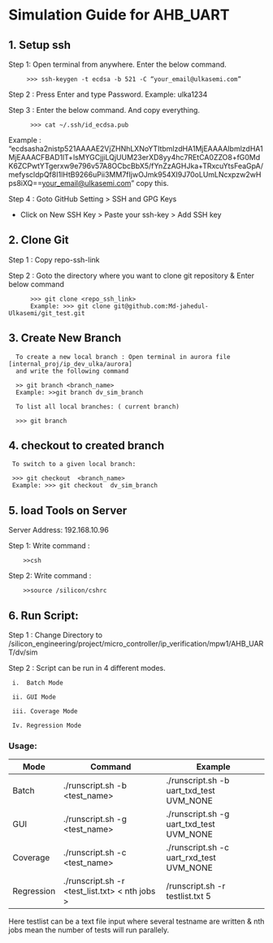 # Simulation Guide for AHB_UART


## 1. Setup ssh

 Step 1: Open terminal from anywhere. Enter the below command.
 
         >>> ssh-keygen -t ecdsa -b 521 -C “your_email@ulkasemi.com”
          
 Step 2 :  Press Enter and type Password. 
           Example: ulka1234
           
 Step 3 : Enter the below command. And copy everything.
 
          >>> cat ~/.ssh/id_ecdsa.pub
    
Example : 
“ecdsasha2nistp521AAAAE2VjZHNhLXNoYTItbmlzdHA1MjEAAAAIbmlzdHA1MjEAAACFBAD1lT+lsMYGCjjiLQjUUM23erXD8yy4hc7REtCA0ZZO8+fG0MdK6ZCPwtYTgerxw9e796v57A8OCbcBbX5/fYnZzAGHJka+TRxcuYtsFeaGpA/mefyscldpQf8I1lHtB9266uPii3MM7fIjwOJmk954XI9J70oLUmLNcxpzw2wHps8iXQ==your_email@ulkasemi.com”  copy this.

Step 4 : Goto GitHub Setting > SSH and GPG Keys 

+ Click on New  SSH Key > Paste your ssh-key > Add SSH key

## 2. Clone Git

Step 1 : Copy repo-ssh-link 

Step 2 :  Goto the directory where you want to clone git repository & Enter below command

          >>> git clone <repo_ssh_link>          
          Example: >>> git clone git@github.com:Md-jahedul-Ulkasemi/git_test.git


## 3. Create New Branch
      To create a new local branch : Open terminal in aurora file [internal_proj/ip_dev_ulka/aurora]                                                   
      and write the following command
      
      >> git branch <branch_name>
      Example: >>git branch dv_sim_branch
     
      To list all local branches: ( current branch)
      
      >>> git branch

## 4. checkout to created branch
     To switch to a given local branch:
     
     >>> git checkout  <branch_name>
     Example: >>> git checkout  dv_sim_branch
     
## 5. load Tools on Server

 Server Address: 192.168.10.96
 
 Step 1: Write command : 
 
        >>csh 
 
 Step 2: Write command : 
 
        >>source /silicon/cshrc
 
## 6. Run Script: 

Step 1 : Change Directory to /silicon_engineering/project/micro_controller/ip_verification/mpw1/AHB_UART/dv/sim

Step 2 : Script can be run in 4 different modes. 

     i.  Batch Mode
 
     ii. GUI Mode
 
     iii. Coverage Mode
 
     Iv. Regression Mode
 
### Usage:

| Mode       |          Command                               | Example | 
|------------|------------------------------------------------|---------|
| Batch      | ./runscript.sh -b <test_name> <verbosity> | ./runscript.sh -b  uart_txd_test  UVM_NONE |
| GUI        | ./runscript.sh -g <test_name> <verbosity> | ./runscript.sh -g  uart_txd_test  UVM_NONE |
| Coverage   | ./runscript.sh -c <test_name> <verbosity> | ./runscript.sh -c  uart_rxd_test  UVM_NONE |
| Regression | ./runscript.sh -r <test_list.txt>  < nth jobs > |  /runscript.sh -r testlist.txt 5 |
    
Here testlist can be a text file input where several testname are written
& nth jobs mean the number of tests will run parallely. 


